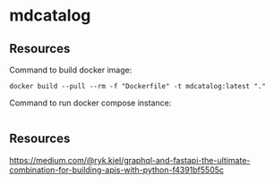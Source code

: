 # mdcatalog  

## Resources  

Command to build docker image:
```
docker build --pull --rm -f "Dockerfile" -t mdcatalog:latest "." 
```

Command to run docker compose instance:
```
```

## Resources  
https://medium.com/@ryk.kiel/graphql-and-fastapi-the-ultimate-combination-for-building-apis-with-python-f4391bf5505c  
